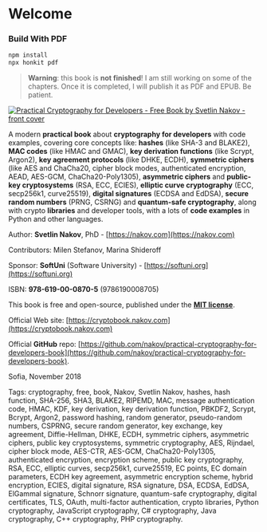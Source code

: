 # Welcome

### Build With PDF
```bash
npm install
npx honkit pdf
```

> **Warning**: this book is **not finished**! I am still working on some of the chapters. Once it is completed, I will publish it as PDF and EPUB. Be patient.

[![Practical Cryptography for Developers - Free Book by Svetlin Nakov - front cover](.gitbook/assets/practical-cryptography-for-developers-book-nakov-front-cover.png)](https://cryptobook.nakov.com)

A modern **practical book** about **cryptography for developers** with code examples, covering core concepts like: **hashes** (like SHA-3 and BLAKE2), **MAC codes** (like HMAC and GMAC), **key derivation functions** (like Scrypt, Argon2), **key agreement protocols** (like DHKE, ECDH), **symmetric ciphers** (like AES and ChaCha20, cipher block modes, authenticated encryption, AEAD, AES-GCM, ChaCha20-Poly1305), **asymmetric ciphers** and **public-key cryptosystems** (RSA, ECC, ECIES), **elliptic curve cryptography** (ECC, secp256k1, curve25519), **digital signatures** (ECDSA and EdDSA), **secure random numbers** (PRNG, CSRNG) and **quantum-safe cryptography**, along with crypto **libraries** and developer tools, with a lots of **code examples** in Python and other languages.

Author: **Svetlin Nakov**, PhD - [https://nakov.com](https://nakov.com)

Contributors: Milen Stefanov, Marina Shideroff

Sponsor: **SoftUni** (Software University) - [https://softuni.org](https://softuni.org)

ISBN: **978-619-00-0870-5** (9786190008705)

This book is free and open-source, published under the [**MIT license**](https://opensource.org/licenses/MIT).

Official Web site: [https://cryptobook.nakov.com](https://cryptobook.nakov.com)

Official **GitHub** repo: [https://github.com/nakov/practical-cryptography-for-developers-book](https://github.com/nakov/practical-cryptography-for-developers-book).

Sofia, November 2018

Tags: cryptography, free, book, Nakov, Svetlin Nakov, hashes, hash function, SHA-256, SHA3, BLAKE2, RIPEMD, MAC, message authentication code, HMAC, KDF, key derivation, key derivation function, PBKDF2, Scrypt, Bcrypt, Argon2, password hashing, random generator, pseudo-random numbers, CSPRNG, secure random generator, key exchange, key agreement, Diffie-Hellman, DHKE, ECDH, symmetric ciphers, asymmetric ciphers, public key cryptosystems, symmetric cryptography, AES, Rijndael, cipher block mode, AES-CTR, AES-GCM, ChaCha20-Poly1305, authenticated encryption, encryption scheme, public key cryptography, RSA, ECC, elliptic curves, secp256k1, curve25519, EC points, EC domain parameters, ECDH key agreement, asymmetric encryption scheme, hybrid encryption, ECIES, digital signature, RSA signature, DSA, ECDSA, EdDSA, ElGammal signature, Schnorr signature, quantum-safe cryptography, digital certificates, TLS, OAuth, multi-factor authentication, crypto libraries, Python cryptography, JavaScript cryptography, C# cryptography, Java cryptography, C++ cryptography, PHP cryptography.

